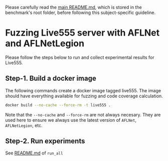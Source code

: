 Please carefully read the [main README.md](../../../README.md), which is stored in the benchmark's root folder, before following this subject-specific guideline.

# Fuzzing Live555 server with AFLNet and AFLNetLegion
Please follow the steps below to run and collect experimental results for Live555.

## Step-1. Build a docker image
The following commands create a docker image tagged live555. The image should have everything available for fuzzing and code coverage calculation.

```bash
docker build --no-cache --force-rm -t live555 .
```
Note that the `--no-cache` and `--force-rm` are not always necesary.
They are used here to ensure we always use the latest version of `AFLNet`, `AFLNetLegion`, etc.


## Step-2. Run experiments

See [README.md](https://github.com/Alan32Liu/ProFuzzBench/tree/temp/scripts) of `run_all`
